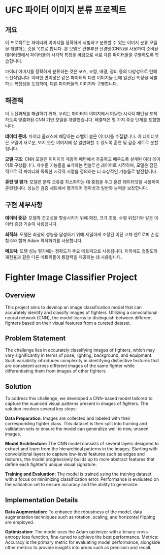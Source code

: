 # **UFC 파이터 이미지 분류 프로젝트**
## **개요**
이 프로젝트는 파이터의 이미지를 정확하게 식별하고 분류할 수 있는 이미지 분류 모델을 개발하는 것을 목표로 합니다. 본 모델은 컨볼루션 신경망(CNN)을 사용하여 준비된 데이터셋에서 파이터들의 시각적 특징을 바탕으로 서로 다른 파이터들을 구별하도록 학습합니다.

파이터 이미지를 정확하게 분류하는 것은 포즈, 조명, 배경, 장비 등의 다양성으로 인해 도전적입니다. 이러한 변이성은 같은 파이터의 다른 이미지들 간에 일관된 특징을 식별하는 복잡성을 도입하며, 다른 파이터들의 이미지와 구별합니다.

## **해결책**
이 도전과제를 해결하기 위해, 우리는 파이터의 이미지에서 미묘한 시각적 패턴을 포착하도록 맞춤화된 CNN 기반 모델을 개발했습니다. 해결책은 몇 가지 주요 단계를 포함합니다:

**데이터 준비:** 파이터 클래스에 해당하는 라벨이 붙은 이미지를 수집합니다. 이 데이터셋은 모델이 새로운, 보지 못한 이미지에 잘 일반화할 수 있도록 훈련 및 검증 세트로 분할됩니다.

**모델 구조:** CNN 모델은 이미지의 계층적 패턴에서 추출하고 배우도록 설계된 여러 레이어로 구성됩니다. 저수준 기능들을 포착하는 컨볼루션 레이어로 시작하여, 모델은 점진적으로 각 파이터의 독특한 시각적 서명을 정의하는 더 추상적인 기능들로 발전합니다.

**훈련 및 평가:** 모델은 분류 오류를 최소화하는 데 중점을 두고 훈련 데이터셋을 사용하여 훈련됩니다. 성능은 검증 세트에서 평가되어 정확성과 일반화 능력을 보장합니다.

## **구현 세부사항**
**데이터 증강:** 모델의 견고성을 향상시키기 위해 회전, 크기 조정, 수평 뒤집기와 같은 데이터 증강 기술이 사용됩니다.

**최적화:** 모델은 최상의 성능을 달성하기 위해 세밀하게 조정된 이진 교차 엔트로피 손실 함수와 함께 Adam 최적화기를 사용합니다.

**메트릭:** 모델 성능 평가에는 정확도가 주요 메트릭으로 사용됩니다. 이외에도 정밀도와 재현율과 같은 다른 메트릭들이 통찰력을 제공하는 데 사용됩니다.




# **Fighter Image Classifier Project**

## **Overview**
This project aims to develop an image classification model that can accurately identify and classify images of fighters. Utilizing a convolutional neural network (CNN), the model learns to distinguish between different fighters based on their visual features from a curated dataset.

## **Problem Statement**
The challenge lies in accurately classifying images of fighters, which may vary significantly in terms of pose, lighting, background, and equipment. Such variability introduces complexity in identifying distinctive features that are consistent across different images of the same fighter while differentiating them from images of other fighters.

## **Solution**
To address this challenge, we developed a CNN-based model tailored to capture the nuanced visual patterns present in images of fighters. The solution involves several key steps:

**Data Preparation:** Images are collected and labeled with their corresponding fighter class. This dataset is then split into training and validation sets to ensure the model can generalize well to new, unseen images.

**Model Architecture:** The CNN model consists of several layers designed to extract and learn from the hierarchical patterns in the images. Starting with convolutional layers to capture low-level features such as edges and textures, the model progressively builds up to more abstract features that define each fighter's unique visual signature.

**Training and Evaluation:** The model is trained using the training dataset with a focus on minimizing classification error. Performance is evaluated on the validation set to ensure accuracy and the ability to generalize.

## **Implementation Details**
**Data Augmentation:** To enhance the robustness of the model, data augmentation techniques such as rotation, scaling, and horizontal flipping are employed.

**Optimization:** The model uses the Adam optimizer with a binary cross-entropy loss function, fine-tuned to achieve the best performance.
Metrics: Accuracy is the primary metric for evaluating model performance, alongside other metrics to provide insights into areas such as precision and recall.
